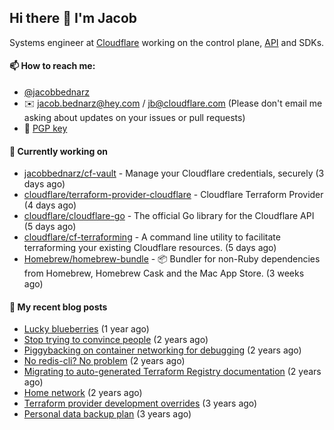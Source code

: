 ## Hi there 👋 I'm Jacob

Systems engineer at [Cloudflare](https://cloudflare.com) working on the control plane, [API](https://api.cloudflare.com) and SDKs.

#### 📫 How to reach me:

- [@jacobbednarz](https://twitter.com/jacobbednarz)
- ✉️ jacob.bednarz@hey.com / jb@cloudflare.com (Please don't email me asking about updates on your issues or pull requests)
- 🔐 [PGP key](https://keybase.io/jacobbednarz/pgp_keys.asc)

#### 👷 Currently working on


- [jacobbednarz/cf-vault](https://github.com/jacobbednarz/cf-vault) - Manage your Cloudflare credentials, securely (3 days ago)
- [cloudflare/terraform-provider-cloudflare](https://github.com/cloudflare/terraform-provider-cloudflare) - Cloudflare Terraform Provider (4 days ago)
- [cloudflare/cloudflare-go](https://github.com/cloudflare/cloudflare-go) - The official Go library for the Cloudflare API (5 days ago)
- [cloudflare/cf-terraforming](https://github.com/cloudflare/cf-terraforming) - A command line utility to facilitate terraforming your existing Cloudflare resources. (5 days ago)
- [Homebrew/homebrew-bundle](https://github.com/Homebrew/homebrew-bundle) - 📦 Bundler for non-Ruby dependencies from Homebrew, Homebrew Cask and the Mac App Store. (3 weeks ago)

#### 📜 My recent blog posts


- [Lucky blueberries](https://jacobbednarz.com/lucky-blueberries) (1 year ago)
- [Stop trying to convince people](https://jacobbednarz.com/stop-trying-to-convince-people) (2 years ago)
- [Piggybacking on container networking for debugging](https://jacobbednarz.com/piggybacking-on-container-networking-for-debugging) (2 years ago)
- [No redis-cli? No problem](https://jacobbednarz.com/no-redis-cli-no-problem) (2 years ago)
- [Migrating to auto-generated Terraform Registry documentation](https://jacobbednarz.com/migrating-to-auto-generated-terraform-registry-documentation) (2 years ago)
- [Home network](https://jacobbednarz.com/home-network-and-lab) (2 years ago)
- [Terraform provider development overrides](https://jacobbednarz.com/terraform-provider-development-overrides) (3 years ago)
- [Personal data backup plan](https://jacobbednarz.com/personal-data-backup-plan) (3 years ago)
